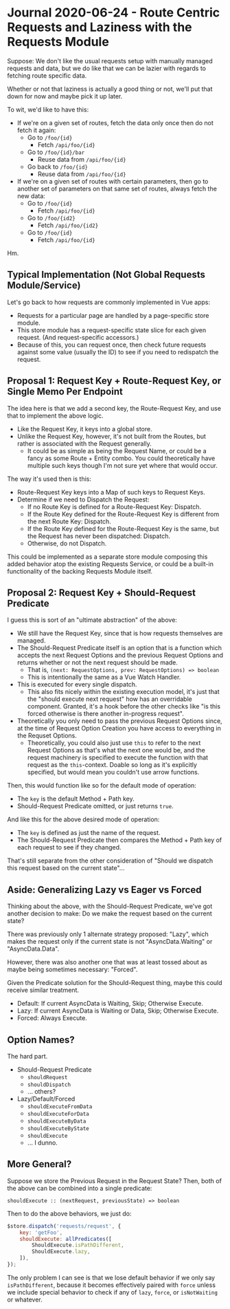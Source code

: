 Journal 2020-06-24 - Route Centric Requests and Laziness with the Requests Module
========

Suppose: We don't like the usual requests setup with manually managed requests and data, but we do like that we can be lazier with regards to fetching route specific data.

Whether or not that laziness is actually a good thing or not, we'll put that down for now and maybe pick it up later.

To wit, we'd like to have this:

- If we're on a given set of routes, fetch the data only once then do not fetch it again:
    - Go to `/foo/{id}`
        - Fetch `/api/foo/{id}`
    - Go to `/foo/{id}/bar`
        - Reuse data from `/api/foo/{id}`
    - Go back to `/foo/{id}`
        - Reuse data from `/api/foo/{id}`
- If we're on a given set of routes with certain parameters, then go to another set of parameters on that same set of routes, always fetch the new data:
    - Go to `/foo/{id}`
        - Fetch `/api/foo/{id}`
    - Go to `/foo/{id2}`
        - Fetch `/api/foo/{id2}`
    - Go to `/foo/{id}`
        - Fetch `/api/foo/{id}`

Hm.



## Typical Implementation (Not Global Requests Module/Service)

Let's go back to how requests are commonly implemented in Vue apps:

- Requests for a particular page are handled by a page-specific store module.
- This store module has a request-specific state slice for each given request. (And request-specific accessors.)
- Because of this, you can request once, then check future requests against some value (usually the ID) to see if you need to redispatch the request.



## Proposal 1: Request Key + Route-Request Key, or Single Memo Per Endpoint

The idea here is that we add a second key, the Route-Request Key, and use that to implement the above logic.

- Like the Request Key, it keys into a global store.
- Unlike the Request Key, however, it's not built from the Routes, but rather is associated with the Request generally.
    - It could be as simple as being the Request Name, or could be a fancy as some Route + Entity combo.  You could theoretically have multiple such keys though I'm not sure yet where that would occur.

The way it's used then is this:

- Route-Request Key keys into a Map of such keys to Request Keys.
- Determine if we need to Dispatch the Request:
    - If no Route Key is defined for a Route-Request Key: Dispatch.
    - If the Route Key defined for the Route-Request Key is different from the next Route Key: Dispatch.
    - If the Route Key defined for the Route-Request Key is the same, but the Request has never been dispatched: Dispatch.
    - Otherwise, do not Dispatch.

This could be implemented as a separate store module composing this added behavior atop the existing Requests Service, or could be a built-in functionality of the backing Requests Module itself.



## Proposal 2: Request Key + Should-Request Predicate

I guess this is sort of an "ultimate abstraction" of the above:

- We still have the Request Key, since that is how requests themselves are managed.
- The Should-Request Predicate itself is an option that is a function which accepts the next Request Options and the previous Request Options and returns whether or not the next request should be made.
    - That is, `(next: RequestOptions, prev: RequestOptions) => boolean`
    - This is intentionally the same as a Vue Watch Handler.
- This is executed for every single dispatch.
    - This also fits nicely within the existing execution model, it's just that the "should execute next request" how has an overridable component.  Granted, it's a hook before the other checks like "is this forced otherwise is there another in-progress request".
- Theoretically you only need to pass the previous Request Options since, at the time of Request Option Creation you have access to everything in the Requset Options.
    - Theoretically, you could also just use `this` to refer to the next Request Options as that's what the next one would be, and the request machinery is specified to execute the function with that request as the `this`-context.  Doable so long as it's explicitly specified, but would mean you couldn't use arrow functions.

Then, this would function like so for the default mode of operation:

- The `key` is the default Method + Path key.
- Should-Request Predicate omitted, or just returns `true`.

And like this for the above desired mode of operation:

- The `key` is defined as just the name of the request.
- The Should-Request Predicate then compares the Method + Path key of each request to see if they changed.

That's still separate from the other consideration of "Should we dispatch this request based on the current state"...



## Aside: Generalizing Lazy vs Eager vs Forced

Thinking about the above, with the Should-Request Predicate, we've got another decision to make: Do we make the request based on the current state?

There was previously only 1 alternate strategy proposed: "Lazy", which makes the request only if the current state is not "AsyncData.Waiting" or "AsyncData.Data".

However, there was also another one that was at least tossed about as maybe being sometimes necessary: "Forced".

Given the Predicate solution for the Should-Request thing, maybe this could receive similar treatment.

- Default: If current AsyncData is Waiting, Skip; Otherwise Execute.
- Lazy: If current AsyncData is Waiting or Data, Skip; Otherwise Execute.
- Forced: Always Execute.



## Option Names?

The hard part.

- Should-Request Predicate
    - `shouldRequest`
    - `shouldDispatch`
    - ... others?
- Lazy/Default/Forced
    - `shouldExecuteFromData`
    - `shouldExecuteForData`
    - `shouldExecuteByData`
    - `shouldExecuteByState`
    - `shouldExecute`
    - ... I dunno.



## More General?

Suppose we store the Previous Request in the Request State?  Then, both of the above can be combined into a single predicate:

```
shouldExecute :: (nextRequest, previousState) => boolean
```

Then to do the above behaviors, we just do:

```js
$store.dispatch('requests/request', {
    key: 'getFoo',
    shouldExecute: allPredicates([
        ShouldExecute.isPathDifferent,
        ShouldExecute.lazy,
    ]),
});
```

The only problem I can see is that we lose default behavior if we only say `isPathDifferent`, because it becomes effectively paired with `force` unless we include special behavior to check if any of `lazy`, `force`, or `isNotWaiting` or whatever.

